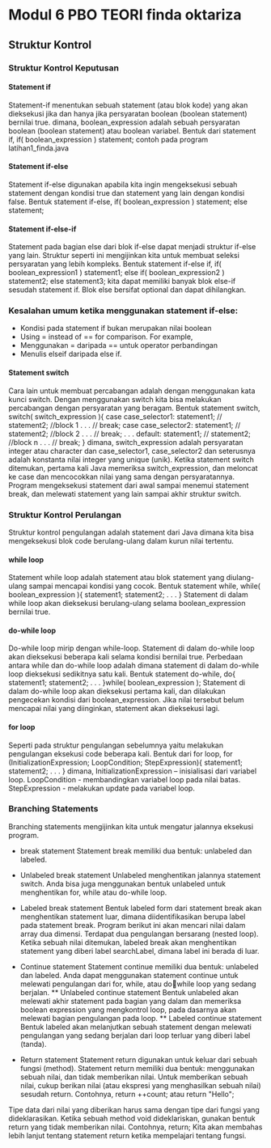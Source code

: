 # Modul 6 PBO TEORI finda oktariza

## Struktur Kontrol 

### Struktur Kontrol Keputusan
#### Statement if 
Statement-if menentukan sebuah statement (atau blok kode) yang akan dieksekusi jika dan hanya jika persyaratan boolean (boolean statement) bernilai true. dimana, boolean_expression adalah sebuah persyaratan boolean (boolean statement) atau boolean variabel.
Bentuk dari statement if, 
if( boolean_expression ) 
 statement; 
contoh pada program latihan1_finda.java

#### Statement if-else
Statement if-else digunakan apabila kita ingin mengeksekusi sebuah statement dengan kondisi true dan statement yang lain dengan kondisi false. 
Bentuk statement if-else, 
if( boolean_expression ) 
 statement; 
else 
 statement; 
 
#### Statement if-else-if 
Statement pada bagian else dari blok if-else dapat menjadi struktur if-else yang lain. Struktur seperti ini mengijinkan kita untuk membuat seleksi persyaratan yang lebih kompleks. 
Bentuk statement if-else if, 
if( boolean_expression1 ) 
 statement1; 
else if( boolean_expression2 ) 
 statement2; 
else 
 statement3;
 kita dapat memiliki banyak blok else-if sesudah statement if. Blok else 
bersifat optional dan dapat dihilangkan.
 
### Kesalahan umum ketika menggunakan statement if-else: 
* Kondisi pada statement if bukan merupakan nilai boolean
* Using = instead of == for comparison. For example, 
* Menggunakan = daripada == untuk operator perbandingan
* Menulis elseif daripada else if.


#### Statement switch 
Cara lain untuk membuat percabangan adalah dengan menggunakan kata kunci switch. Dengan menggunakan switch kita bisa melakukan percabangan dengan persyaratan yang beragam.
Bentuk statement switch, 
switch( switch_expression ){ 
 case case_selector1: 
 statement1; // 
 statement2; //block 1 
 . . . // 
 break; 
 case case_selector2: 
 statement1; // 
 statement2; //block 2 
 . . . // 
 break; 
 . . . 
 default: 
 statement1; // 
 statement2; //block n 
 . . . // 
 break; 
} 
dimana, switch_expression adalah persyaratan integer atau character dan 
case_selector1, case_selector2 dan seterusnya adalah konstanta nilai integer yang unique (unik). Ketika statement switch ditemukan, pertama kali Java memeriksa switch_expression, dan meloncat ke case dan mencocokkan nilai yang sama dengan persyaratannya. Program mengeksekusi statement dari awal sampai menemui statement break, dan melewati statement yang lain sampai akhir struktur switch. 

### Struktur Kontrol Perulangan 
Struktur kontrol pengulangan adalah statement dari Java dimana kita bisa mengeksekusi blok code berulang-ulang dalam kurun nilai tertentu.
#### while loop 
Statement while loop adalah statement atau blok statement yang diulang-ulang sampai mencapai kondisi yang cocok. 
Bentuk statement while, 
while( boolean_expression ){ 
 statement1; 
 statement2; 
 . . . 
} 
Statement di dalam while loop akan dieksekusi berulang-ulang selama boolean_expression bernilai true. 

####  do-while loop 
Do-while loop mirip dengan while-loop. Statement di dalam do-while loop akan 
dieksekusi beberapa kali selama kondisi bernilai true. Perbedaan antara while dan do-while loop adalah dimana statement di dalam do-while loop dieksekusi sedikitnya satu kali. 
Bentuk statement do-while, 
do{ 
 statement1; 
 statement2; 
 . . . 
}while( boolean_expression ); 
Statement di dalam do-while loop akan dieksekusi pertama kali, dan dilakukan 
pengecekan kondisi dari boolean_expression. Jika nilai tersebut belum mencapai nilai yang diinginkan, statement akan dieksekusi lagi.

#### for loop 
Seperti pada struktur pengulangan sebelumnya yaitu melakukan pengulangan eksekusi code beberapa kali. 
Bentuk dari for loop, 
for (InitializationExpression; LoopCondition; StepExpression){ 
 statement1; 
 statement2; 
 . . . 
} 
dimana, 
 InitializationExpression – inisialisasi dari variabel loop. 
 LoopCondition - membandingkan variabel loop pada nilai batas. 
 StepExpression - melakukan update pada variabel loop.
 
 ### Branching Statements 
Branching statements mengijinkan kita untuk mengatur jalannya eksekusi program.
* break statement 
Statement break memiliki dua bentuk: unlabeled dan labeled. 
* Unlabeled break statement 
Unlabeled menghentikan jalannya statement switch. Anda bisa juga menggunakan 
bentuk unlabeled untuk menghentikan for, while atau do-while loop.
* Labeled break statement 
Bentuk labeled form dari statement break akan menghentikan statement luar, dimana diidentifikasikan berupa label pada statement break. Program berikut ini akan mencari nilai dalam array dua dimensi. Terdapat dua pengulangan bersarang (nested loop). Ketika sebuah nilai ditemukan, labeled break akan menghentikan statement yang diberi label searchLabel, dimana label ini berada di luar. 
* Continue statement 
Statement continue memiliki dua bentuk: unlabeled dan labeled. Anda dapat 
menggunakan statement continue untuk melewati pengulangan dari for, while, atau dowhile loop yang sedang berjalan. 
** Unlabeled continue statement 
Bentuk unlabeled akan melewati akhir statement pada bagian yang dalam dan 
memeriksa boolean expression yang mengkontrol loop, pada dasarnya akan melewati bagian pengulangan pada loop.
** Labeled continue statement 
Bentuk labeled akan melanjutkan sebuah statement dengan melewati pengulangan yang sedang berjalan dari loop terluar yang diberi label (tanda).

* Return statement 
Statement return digunakan untuk keluar dari sebuah fungsi (method). Statement return memiliki dua bentuk: menggunakan sebuah nilai, dan tidak memberikan nilai. 
Untuk memberikan sebuah nilai, cukup berikan nilai (atau ekspresi yang menghasilkan sebuah nilai) sesudah return. Contohnya, 
return ++count; 
atau 
return "Hello"; 

Tipe data dari nilai yang diberikan harus sama dengan tipe dari fungsi yang 
dideklarasikan. Ketika sebuah method void dideklariskan, gunakan bentuk return yang tidak memberikan nilai. Contohnya, 
return; 
Kita akan membahas lebih lanjut tentang statement return ketika mempelajari tentang fungsi.
